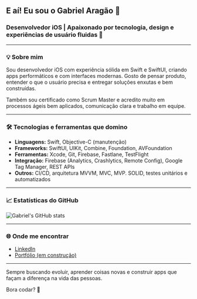 ## E aí! Eu sou o Gabriel Aragão 👋

### Desenvolvedor iOS | Apaixonado por tecnologia, design e experiências de usuário fluidas 🚀

---

### 💡 Sobre mim

Sou desenvolvedor iOS com experiência sólida em Swift e SwiftUI, criando apps performáticos e com interfaces modernas. Gosto de pensar produto, entender o que o usuário precisa e entregar soluções enxutas e bem construídas.

Também sou certificado como Scrum Master e acredito muito em processos ágeis bem aplicados, comunicação clara e trabalho em equipe.

---

### 🛠️ Tecnologias e ferramentas que domino

- **Linguagens:** Swift, Objective-C (manutenção)
- **Frameworks:** SwiftUI, UIKit, Combine, Foundation, AVFoundation
- **Ferramentas:** Xcode, Git, Firebase, Fastlane, TestFlight
- **Integração:** Firebase (Analytics, Crashlytics, Remote Config), Google Tag Manager, REST APIs
- **Outros:** CI/CD, arquitetura MVVM, MVC, MVP. SOLID, testes unitários e automatizados

---

### 📈 Estatísticas do GitHub

![Gabriel's GitHub stats](https://github-readme-stats.vercel.app/api?username=bielaragaoo&show_icons=true&theme=tokyonight)

---

### 🌐 Onde me encontrar

- [LinkedIn](https://www.linkedin.com/in/elpidio-gabriel-desenvolvedor-ios)
- [Portfólio (em construção)](https://github.com/bielaragaoo)

---

Sempre buscando evoluir, aprender coisas novas e construir apps que façam a diferença na vida das pessoas.

Bora codar? 🚀

